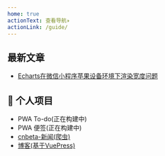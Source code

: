 ```yaml
---
home: true
actionText: 查看导航✈️
actionLink: /guide/
---
```


## 最新文章
- [Echarts在微信小程序苹果设备环境下渲染宽度问题](/大前端/问题记录/fix20190719)

## 💊 个人项目

- PWA To-do(正在构建中)
- PWA 便签(正在构建中)
- [cnbeta-新闻(爬虫)](https://news.battleangel.online/)
- [博客(基于VuePress)](https://battleangel.online/)
